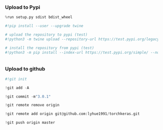 ### Upload to  Pypi

```python
%run setup.py sdist bdist_wheel
```

```python
#!pip install --user --upgrade twine
```

```python
# upload the repository to pypi (test)
#!python3 -m twine upload --repository-url https://test.pypi.org/legacy/ dist/*
```

```python
# install the repository from pypi (test)
#!python3 -m pip install --index-url https://test.pypi.org/simple/ --no-deps torchkeras
```

```python

```

### Upload to github

```python
#!git init 
```

```python
!git add -A
```

```python
!git commit -m"3.0.1"
```

```python
!git remote remove origin 
```

```python
!git remote add origin git@github.com:lyhue1991/torchkeras.git
```

```python
!git push origin master 
```

```python

```
